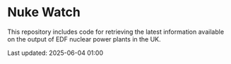 # Nuke Watch

This repository includes code for retrieving the latest information available on the output of EDF nuclear power plants in the UK.

Last updated: 2025-06-04 01:00